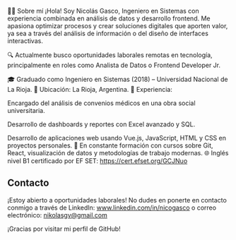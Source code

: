 🧑‍💻 Sobre mí
¡Hola! Soy Nicolás Gasco, Ingeniero en Sistemas con experiencia combinada en análisis de datos y desarrollo frontend. Me apasiona optimizar procesos y crear soluciones digitales que aporten valor, ya sea a través del análisis de información o del diseño de interfaces interactivas.

🔍 Actualmente busco oportunidades laborales remotas en tecnología, principalmente en roles como Analista de Datos o Frontend Developer Jr.

🎓 Graduado como Ingeniero en Sistemas (2018) – Universidad Nacional de La Rioja.
📍 Ubicación: La Rioja, Argentina.
💼 Experiencia:

Encargado del análisis de convenios médicos en una obra social universitaria.

Desarrollo de dashboards y reportes con Excel avanzado y SQL.

Desarrollo de aplicaciones web usando Vue.js, JavaScript, HTML y CSS en proyectos personales.
🌱 En constante formación con cursos sobre Git, React, visualización de datos y metodologías de trabajo modernas.
🌐 Inglés nivel B1 certificado por EF SET: https://cert.efset.org/GCJNuo
  
## Contacto
¡Estoy abierto a oportunidades laborales! No dudes en ponerte en contacto conmigo a través de LinkedIn: www.linkedin.com/in/nicogasco o correo electrónico: nikolasgv@gmail.com

¡Gracias por visitar mi perfil de GitHub!

